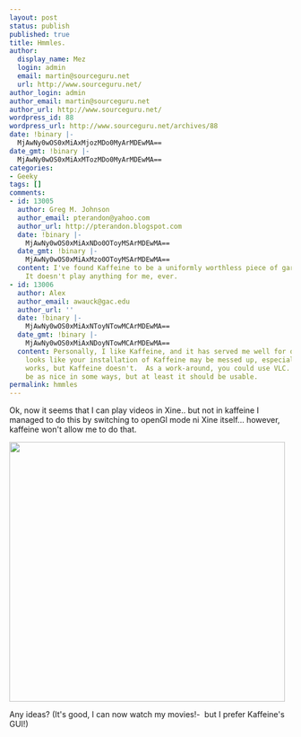 ```yaml
---
layout: post
status: publish
published: true
title: Hmmles.
author:
  display_name: Mez
  login: admin
  email: martin@sourceguru.net
  url: http://www.sourceguru.net/
author_login: admin
author_email: martin@sourceguru.net
author_url: http://www.sourceguru.net/
wordpress_id: 88
wordpress_url: http://www.sourceguru.net/archives/88
date: !binary |-
  MjAwNy0wOS0xMiAxMjozMDo0MyArMDEwMA==
date_gmt: !binary |-
  MjAwNy0wOS0xMiAxMTozMDo0MyArMDEwMA==
categories:
- Geeky
tags: []
comments:
- id: 13005
  author: Greg M. Johnson
  author_email: pterandon@yahoo.com
  author_url: http://pterandon.blogspot.com
  date: !binary |-
    MjAwNy0wOS0xMiAxNDo0OToyMSArMDEwMA==
  date_gmt: !binary |-
    MjAwNy0wOS0xMiAxMzo0OToyMSArMDEwMA==
  content: I've found Kaffeine to be a uniformly worthless piece of garbage for years.
    It doesn't play anything for me, ever.
- id: 13006
  author: Alex
  author_email: awauck@gac.edu
  author_url: ''
  date: !binary |-
    MjAwNy0wOS0xMiAxNToyNTowMCArMDEwMA==
  date_gmt: !binary |-
    MjAwNy0wOS0xMiAxNDoyNTowMCArMDEwMA==
  content: Personally, I like Kaffeine, and it has served me well for quite a while.  It
    looks like your installation of Kaffeine may be messed up, especially if Xine
    works, but Kaffeine doesn't.  As a work-around, you could use VLC.  It may not
    be as nice in some ways, but at least it should be usable.
permalink: hmmles
---
```

<p>Ok, now it seems that I can play videos in Xine.. but not in kaffeine I managed to do this by switching to openGl mode ni Xine itself... however, kaffeine won't allow me to do that.</p>
<p><img STYLE="width: 492px; height: 463px" HEIGHT="463" WIDTH="492" SRC="http://www.sourceguru.net/files/xineissues.jpg" /></p>
<p>Any ideas? (It's good, I can now watch my movies!-  but I prefer Kaffeine's GUI!)</p>
